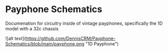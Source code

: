 # Payphone Schematics

Documenation for circuitry inside of vintage payphones, specifically the 1D model with a 32c chassis



!\[alt text](https://github.com/DennisCRM/Payphone-Schematics/blob/main/payphone.png "1D Payphone")

